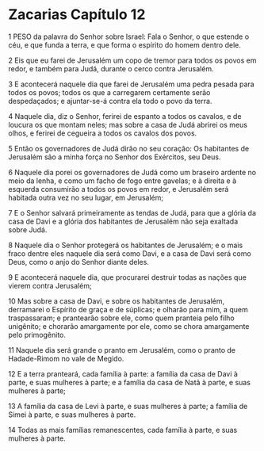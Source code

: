 # Zacarias Capítulo 12

1	PESO da palavra do Senhor sobre Israel: Fala o Senhor, o que estende o céu, e que funda a terra, e que forma o espírito do homem dentro dele.

2	Eis que eu farei de Jerusalém um copo de tremor para todos os povos em redor, e também para Judá, durante o cerco contra Jerusalém.

3	E acontecerá naquele dia que farei de Jerusalém uma pedra pesada para todos os povos; todos os que a carregarem certamente serão despedaçados; e ajuntar-se-á contra ela todo o povo da terra.

4	Naquele dia, diz o Senhor, ferirei de espanto a todos os cavalos, e de loucura os que montam neles; mas sobre a casa de Judá abrirei os meus olhos, e ferirei de cegueira a todos os cavalos dos povos.

5	Então os governadores de Judá dirão no seu coração: Os habitantes de Jerusalém são a minha força no Senhor dos Exércitos, seu Deus.

6	Naquele dia porei os governadores de Judá como um braseiro ardente no meio da lenha, e como um facho de fogo entre gavelas; e à direita e à esquerda consumirão a todos os povos em redor, e Jerusalém será habitada outra vez no seu lugar, em Jerusalém;

7	E o Senhor salvará primeiramente as tendas de Judá, para que a glória da casa de Davi e a glória dos habitantes de Jerusalém não seja exaltada sobre Judá.

8	Naquele dia o Senhor protegerá os habitantes de Jerusalém; e o mais fraco dentre eles naquele dia será como Davi, e a casa de Davi será como Deus, como o anjo do Senhor diante deles.

9	E acontecerá naquele dia, que procurarei destruir todas as nações que vierem contra Jerusalém;

10	Mas sobre a casa de Davi, e sobre os habitantes de Jerusalém, derramarei o Espírito de graça e de súplicas; e olharão para mim, a quem traspassaram; e prantearão sobre ele, como quem pranteia pelo filho unigênito; e chorarão amargamente por ele, como se chora amargamente pelo primogênito.

11	Naquele dia será grande o pranto em Jerusalém, como o pranto de Hadade-Rimom no vale de Megido.

12	E a terra pranteará, cada família à parte: a família da casa de Davi à parte, e suas mulheres à parte; e a família da casa de Natã à parte, e suas mulheres à parte;

13	A família da casa de Levi à parte, e suas mulheres à parte; a família de Simei à parte, e suas mulheres à parte.

14	Todas as mais famílias remanescentes, cada família à parte, e suas mulheres à parte.

